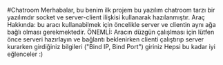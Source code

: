 #Chatroom
Merhabalar, bu benim ilk projem bu yazılım chatroom tarzı bir yazılımdır socket ve server-client ilişkisi kullanarak hazılanmıştır.
Araç Hakkında: bu aracı kullanabilmek için öncelikle server ve clientin aynı ağa bağlı olması gerekmektedir.
ÖNEMLİ: Aracın düzgün çalışlması için lütfen önce serveri hazırlayın ve bağlantı beklenirken clienti çalıştırıp server kurarken girdiğiniz bilgileri ("Bind IP, Bind Port") giriniz
Hepsi bu kadar iyi eğlenceler :)

